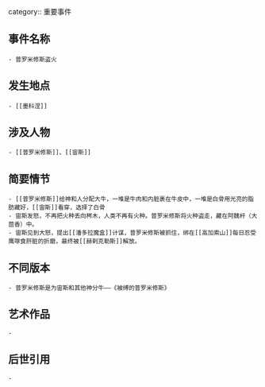 category:: 重要事件
## 事件名称
	- 普罗米修斯盗火
## 发生地点
	- [[墨科涅]]
## 涉及人物
	- [[普罗米修斯]]、[[宙斯]]
## 简要情节
	- [[普罗米修斯]]给神和人分配大牛，一堆是牛肉和内脏裹在牛皮中，一堆是白骨用光亮的脂肪藏好，[[宙斯]]看穿，选择了白骨
	- 宙斯发怒，不再把火种丢向梣木，人类不再有火种。普罗米修斯将火种盗走，藏在阿魏杆（大茴香）中。
	- 宙斯见到大怒，提出[[潘多拉魔盒]]计谋，普罗米修斯被抓住，绑在[[高加索山]]每日忍受鹰啄食肝脏的折磨，最终被[[赫剌克勒斯]]解放。
## 不同版本
	- 普罗米修斯是为宙斯和其他神分牛——《被缚的普罗米修斯》
## 艺术作品
	-
## 后世引用
	-

